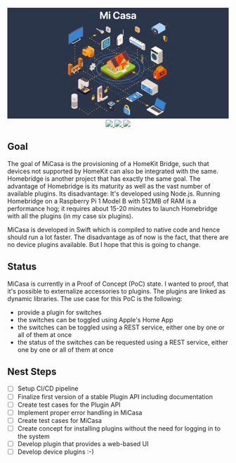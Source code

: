 <p align="center">
  <img src="https://raw.githubusercontent.com/MiCasa-HomeKit/MiCasaAssets/main/micasa-header.png"/><br/>
  <a href="https://opensource.org/licenses/Apache-2.0" target="_new">
    <img src="https://img.shields.io/github/license/MiCasa-HomeKit/MiCasa"/>
  </a>
  <a href="https://travis-ci.org/github/MiCasa-HomeKit/MiCasaPlugin/branches" target="_new">
      <img src="https://travis-ci.org/MiCasa-HomeKit/MiCasa.svg?branch=main"/>
  </a>
  <a href="https://github.com/MiCasa-HomeKit/MiCasaPlugin/issues">
    <img src="https://img.shields.io/github/issues/MiCasa-HomeKit/MiCasa"/>
  </a>
</p>

## Goal
The goal of MiCasa is the provisioning of a HomeKit Bridge, such that devices not supported by HomeKit can also be integrated with the same.
Homebridge is another project that has exactly the same goal. The advantage of Homebridge is its maturity as well as the vast number of available
plugins. Its disadvantage: It's developed using Node.js. Running Homebridge on a Raspberry Pi 1 Model B with 512MB of RAM is a performance hog; it
requires about 15-20 minutes to launch Homebridge with all the plugins (in my case six plugins).

MiCasa is developed in Swift which is compiled to native code and hence should run a lot faster. The disadvantage as of now is the fact, that
there are no device plugins available. But I hope that this is going to change.

## Status
MiCasa is currently in a Proof of Concept (PoC) state. I wanted to proof, that it's possible to externalize accessories to plugins. The plugins are linked as dynamic libraries. The use case for this PoC is the following:
- provide a plugin for switches
- the switches can be toggled using Apple's Home App
- the switches can be toggled using a REST service, either one by one or all of them at once
- the status of the switches can be requested using a REST service, either one by one or all of them at once

## Nest Steps
- [ ] Setup CI/CD pipeline
- [ ] Finalize first version of a stable Plugin API including documentation
- [ ] Create test cases for the Plugin API
- [ ] Implement proper error handling in MiCasa
- [ ] Create test cases for MiCasa
- [ ] Create concept for installing plugins without the need for logging in to the system
- [ ] Develop plugin that provides a web-based UI
- [ ] Develop device plugins :-)
